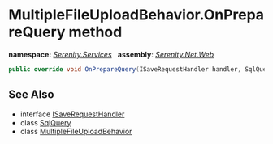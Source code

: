 # MultipleFileUploadBehavior.OnPrepareQuery method
**namespace:** *[Serenity.Services](../../README.md#serenity.services-namespace)*   **assembly**: *[Serenity.Net.Web](../../README.md)*

```csharp
public override void OnPrepareQuery(ISaveRequestHandler handler, SqlQuery query)
```

## See Also

* interface [ISaveRequestHandler](../Serenity.Net.Services/../ISaveRequestHandler.md)
* class [SqlQuery](../Serenity.Net.Data/../../Serenity.Data/SqlQuery.md)
* class [MultipleFileUploadBehavior](../MultipleFileUploadBehavior.md)